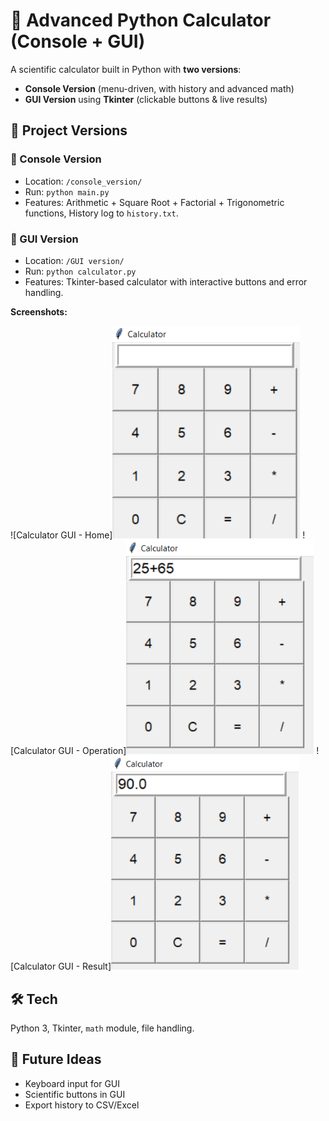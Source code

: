# 🧮 Advanced Python Calculator (Console + GUI)

A scientific calculator built in Python with **two versions**:
- **Console Version** (menu-driven, with history and advanced math)
- **GUI Version** using **Tkinter** (clickable buttons & live results)

## 📂 Project Versions
### 🔸 Console Version
- Location: `/console_version/`
- Run: `python main.py`
- Features: Arithmetic + Square Root + Factorial + Trigonometric functions, History log to `history.txt`.

### 🔸 GUI Version
- Location: `/GUI version/`
- Run: `python calculator.py`
- Features: Tkinter-based calculator with interactive buttons and error handling.

**Screenshots:**


![Calculator GUI - Home]<img src="GUI%20version/Screenshot%20(60).png" width="300" />
![Calculator GUI - Operation]<img src="GUI%20version/Screenshot%20(61).png" width="300" />
![Calculator GUI - Result]<img src="GUI%20version/Screenshot%20(62).png" width="300" />


## 🛠 Tech
Python 3, Tkinter, `math` module, file handling.

## 🚀 Future Ideas
- Keyboard input for GUI
- Scientific buttons in GUI
- Export history to CSV/Excel
